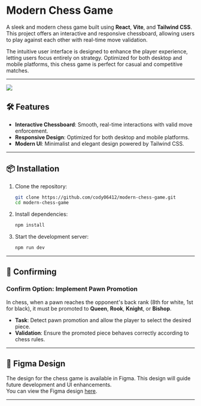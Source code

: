 # Modern Chess Game  

A sleek and modern chess game built using **React**, **Vite**, and **Tailwind CSS**. This project offers an interactive and responsive chessboard, allowing users to play against each other with real-time move validation.  

The intuitive user interface is designed to enhance the player experience, letting users focus entirely on strategy. Optimized for both desktop and mobile platforms, this chess game is perfect for casual and competitive matches.  

---
<img src="https://github.com/user-attachments/assets/4ca19524-085c-4d5b-b341-49ed5391c786" />

## 🛠️ Features  

- **Interactive Chessboard**: Smooth, real-time interactions with valid move enforcement.  
- **Responsive Design**: Optimized for both desktop and mobile platforms.  
- **Modern UI**: Minimalist and elegant design powered by Tailwind CSS.  

---

## 📦 Installation  

1. Clone the repository:  
   ```bash  
   git clone https://github.com/cody06412/modern-chess-game.git  
   cd modern-chess-game  
   ```  

2. Install dependencies:  
   ```bash  
   npm install  
   ```  

3. Start the development server:  
   ```bash  
   npm run dev  
   ```  

---

## 🧪 Confirming  

### Confirm Option: Implement Pawn Promotion  

In chess, when a pawn reaches the opponent's back rank (8th for white, 1st for black), it must be promoted to **Queen**, **Rook**, **Knight**, or **Bishop**.  

- **Task**: Detect pawn promotion and allow the player to select the desired piece.  
- **Validation**: Ensure the promoted piece behaves correctly according to chess rules.

---

## 🎨 Figma Design  

The design for the chess game is available in Figma. This design will guide future development and UI enhancements.  
You can view the Figma design [here](https://www.figma.com/file/5Wjg2lRxftykzd4nwG9TvD/Modern-Chess-Game?node-id=0-1&p=f&t=G3AbebjFu79wNc5Y-0).

---

